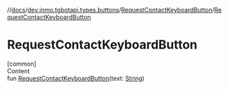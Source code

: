 //[docs](../../../index.md)/[dev.inmo.tgbotapi.types.buttons](../index.md)/[RequestContactKeyboardButton](index.md)/[RequestContactKeyboardButton](-request-contact-keyboard-button.md)



# RequestContactKeyboardButton  
[common]  
Content  
fun [RequestContactKeyboardButton](-request-contact-keyboard-button.md)(text: [String](https://kotlinlang.org/api/latest/jvm/stdlib/kotlin/-string/index.html))  



